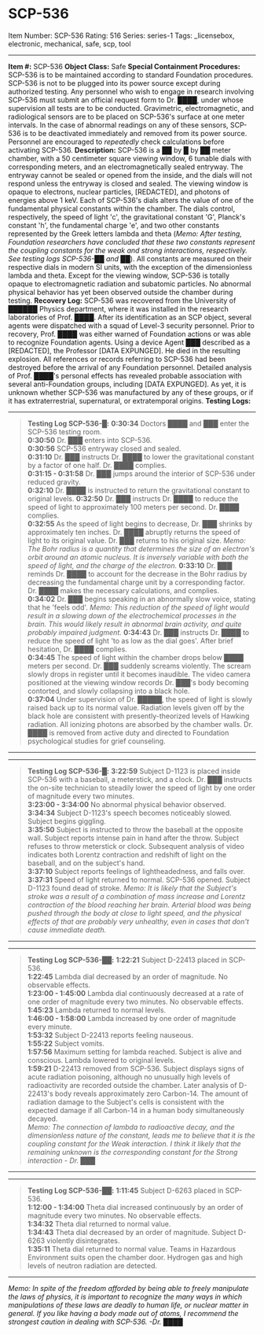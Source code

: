 # SCP-536
Item Number: SCP-536
Rating: 516
Series: series-1
Tags: _licensebox, electronic, mechanical, safe, scp, tool

---

**Item #:** SCP-536
**Object Class:** Safe
**Special Containment Procedures:** SCP-536 is to be maintained according to standard Foundation procedures. SCP-536 is not to be plugged into its power source except during authorized testing. Any personnel who wish to engage in research involving SCP-536 must submit an official request form to Dr. ████, under whose supervision all tests are to be conducted.
Gravimetric, electromagnetic, and radiological sensors are to be placed on SCP-536's surface at one meter intervals. In the case of abnormal readings on any of these sensors, SCP-536 is to be deactivated immediately and removed from its power source.
Personnel are encouraged to _repeatedly_ check calculations before activating SCP-536.
**Description:** SCP-536 is a ██ by █ by ██ meter chamber, with a 50 centimeter square viewing window, 6 tunable dials with corresponding meters, and an electromagnetically sealed entryway. The entryway cannot be sealed or opened from the inside, and the dials will not respond unless the entryway is closed and sealed. The viewing window is opaque to electrons, nuclear particles, [REDACTED], and photons of energies above 1 keV.
Each of SCP-536's dials alters the value of one of the fundamental physical constants within the chamber. The dials control, respectively, the speed of light 'c', the gravitational constant 'G', Planck's constant 'h', the fundamental charge 'e', and two other constants represented by the Greek letters lambda and theta (_Memo: After testing, Foundation researchers have concluded that these two constants represent the coupling constants for the weak and strong interactions, respectively. See testing logs SCP-536-██ and ██_). All constants are measured on their respective dials in modern SI units, with the exception of the dimensionless lambda and theta.
Except for the viewing window, SCP-536 is totally opaque to electromagnetic radiation and subatomic particles. No abnormal physical behavior has yet been observed outside the chamber during testing.
**Recovery Log:** SCP-536 was recovered from the University of ██████ Physics department, where it was installed in the research laboratories of Prof. ████. After its identification as an SCP object, several agents were dispatched with a squad of Level-3 security personnel.
Prior to recovery, Prof. ████ was either warned of Foundation actions or was able to recognize Foundation agents. Using a device Agent ███ described as a [REDACTED], the Professor [DATA EXPUNGED]. He died in the resulting explosion. All references or records referring to SCP-536 had been destroyed before the arrival of any Foundation personnel.
Detailed analysis of Prof. ████'s personal effects has revealed probable association with several anti-Foundation groups, including [DATA EXPUNGED]. As yet, it is unknown whether SCP-536 was manufactured by any of these groups, or if it has extraterrestrial, supernatural, or extratemporal origins.
**Testing Logs:**
* * *
> **Testing Log SCP-536-█:**
> **0:30:34** Doctors ████ and ███ enter the SCP-536 testing room.  
>  **0:30:50** Dr. ███ enters into SCP-536.  
>  **0:30:56** SCP-536 entryway closed and sealed.  
>  **0:31:10** Dr. ███ instructs Dr. ████ to lower the gravitational constant by a factor of one half. Dr. ████ complies.  
>  **0:31:15 - 0:31:58** Dr. ███ jumps around the interior of SCP-536 under reduced gravity.  
>  **0:32:10** Dr. ████ is instructed to return the gravitational constant to original levels.
> **0:32:50** Dr. ███ instructs Dr. ████ to reduce the speed of light to approximately 100 meters per second. Dr. ████ complies.  
>  **0:32:55** As the speed of light begins to decrease, Dr. ███ shrinks by approximately ten inches. Dr. ████ abruptly returns the speed of light to its original value. Dr. ███ returns to his original size.
> _Memo: The Bohr radius is a quantity that determines the size of an electron's orbit around an atomic nucleus. It is inversely variable with both the speed of light, and the charge of the electron._
> **0:33:10** Dr. ███ reminds Dr. ████ to account for the decrease in the Bohr radius by decreasing the fundamental charge unit by a corresponding factor. Dr. ████ makes the necessary calculations, and complies.  
>  **0:34:02** Dr. ███ begins speaking in an abnormally slow voice, stating that he 'feels odd'.
> _Memo: This reduction of the speed of light would result in a slowing down of the electrochemical processes in the brain. This would likely result in abnormal brain activity, and quite probably impaired judgment._
> **0:34:43** Dr. ███ instructs Dr. ████ to reduce the speed of light 'to as low as the dial goes'. After brief hesitation, Dr. ████ complies.  
>  **0:34:45** The speed of light within the chamber drops below ████ meters per second. Dr. ███ suddenly screams violently. The scream slowly drops in register until it becomes inaudible. The video camera positioned at the viewing window records Dr. ███'s body becoming contorted, and slowly collapsing into a black hole.  
>  **0:37:04** Under supervision of Dr. █████, the speed of light is slowly raised back up to its normal value. Radiation levels given off by the black hole are consistent with presently-theorized levels of Hawking radiation. All ionizing photons are absorbed by the chamber walls. Dr. ████ is removed from active duty and directed to Foundation psychological studies for grief counseling.
* * *
* * *
> **Testing Log SCP-536-█:**
> **3:22:59** Subject D-1123 is placed inside SCP-536 with a baseball, a meterstick, and a clock. Dr. ███ instructs the on-site technician to steadily lower the speed of light by one order of magnitude every two minutes.  
>  **3:23:00 - 3:34:00** No abnormal physical behavior observed.  
>  **3:34:34** Subject D-1123's speech becomes noticeably slowed. Subject begins giggling.  
>  **3:35:50** Subject is instructed to throw the baseball at the opposite wall. Subject reports intense pain in hand after the throw. Subject refuses to throw meterstick or clock. Subsequent analysis of video indicates both Lorentz contraction and redshift of light on the baseball, and on the subject's hand.  
>  **3:37:10** Subject reports feelings of lightheadedness, and falls over.  
>  **3:37:31** Speed of light returned to normal. SCP-536 opened. Subject D-1123 found dead of stroke.
> _Memo: It is likely that the Subject's stroke was a result of a combination of mass increase and Lorentz contraction of the blood reaching her brain. Arterial blood was being pushed through the body at close to light speed, and the physical effects of that are probably very unhealthy, even in cases that don't cause immediate death._
* * *
* * *
> **Testing Log SCP-536-██:**
> **1:22:21** Subject D-22413 placed in SCP-536.  
>  **1:22:45** Lambda dial decreased by an order of magnitude. No observable effects.  
>  **1:23:00 - 1:45:00** Lambda dial continuously decreased at a rate of one order of magnitude every two minutes. No observable effects.  
>  **1:45:23** Lambda returned to normal levels.  
>  **1:46:00 - 1:58:00** Lambda increased by one order of magnitude every minute.  
>  **1:53:32** Subject D-22413 reports feeling nauseous.  
>  **1:55:22** Subject vomits.  
>  **1:57:56** Maximum setting for lambda reached. Subject is alive and conscious. Lambda lowered to original levels.  
>  **1:59:21** D-22413 removed from SCP-536. Subject displays signs of acute radiation poisoning, although no unusually high levels of radioactivity are recorded outside the chamber. Later analysis of D-22413's body reveals approximately zero Carbon-14. The amount of radiation damage to the Subject's cells is consistent with the expected damage if all Carbon-14 in a human body simultaneously decayed.  
>  _Memo: The connection of lambda to radioactive decay, and the dimensionless nature of the constant, leads me to believe that it is the coupling constant for the Weak interaction. I think it likely that the remaining unknown is the corresponding constant for the Strong interaction - Dr. ███_
* * *
* * *
> **Testing Log SCP-536-██:**
> **1:11:45** Subject D-6263 placed in SCP-536.  
>  **1:12:00 - 1:34:00** Theta dial increased continuously by an order of magnitude every two minutes. No observable effects.  
>  **1:34:32** Theta dial returned to normal value.  
>  **1:34:43** Theta dial decreased by an order of magnitude. Subject D-6263 violently disintegrates.  
>  **1:35:11** Theta dial returned to normal value. Teams in Hazardous Environment suits open the chamber door. Hydrogen gas and high levels of neutron radiation are detected.
* * *
_Memo: In spite of the freedom afforded by being able to freely manipulate the laws of physics, it is important to recognize the many ways in which manipulations of these laws are deadly to human life, or nuclear matter in general. If you like having a body made out of atoms, I recommend the strongest caution in dealing with SCP-536. -Dr. ████_